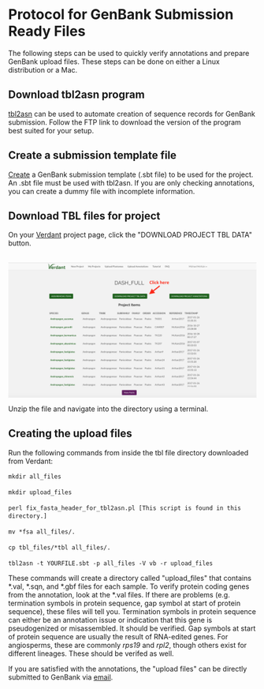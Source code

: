 # Protocol for GenBank Submission Ready Files

The following steps can be used to quickly verify annotations and prepare GenBank upload files. These steps can be done on either a Linux distribution or a Mac.

<h2>Download tbl2asn program</h2>

<a href="https://www.ncbi.nlm.nih.gov/genbank/tbl2asn2/">tbl2asn</a> can be used to automate creation of sequence records for GenBank submission. Follow the FTP link to download the version of the program best suited for your setup.

<h2>Create a submission template file</h2>

<a href="https://submit.ncbi.nlm.nih.gov/genbank/template/submission/">Create</a> a GenBank submission template (.sbt file) to be used for the project.  An .sbt file must be used with tbl2asn. If you are only checking annotations, you can create a dummy file with incomplete information. 

<h2>Download TBL files for project</h2>

On your <a href="http://verdant.iplantcollaborative.org/plastidDB/#home">Verdant</a> project page, click the "DOWNLOAD PROJECT TBL DATA" button.  

<br>

<img src="https://github.com/mrmckain/Verdant_Utilities/blob/master/GenBank_Submission/images/Verdant_TBL.png" width="1024" alt="verdant_tbl" align="middle">

<br>

Unzip the file and navigate into the directory using a terminal.

<h2>Creating the upload files</h2>

Run the following commands from inside the tbl file directory downloaded from Verdant:

	mkdir all_files
	
	mkdir upload_files

	perl fix_fasta_header_for_tbl2asn.pl [This script is found in this directory.]

	mv *fsa all_files/.

	cp tbl_files/*tbl all_files/.

	tbl2asn -t YOURFILE.sbt -p all_files -V vb -r upload_files

These commands will create a directory called "upload_files" that contains *.val, *.sqn, and *.gbf files for each sample.  To verify protein coding genes from the annotation, look at the *.val files.  If there are problems (e.g. termination symbols in protein sequence, gap symbol at start of protein sequence), these files will tell you.  Termination symbols in protein sequence can either be an annotation issue or indication that this gene is pseudogenized or misassembled. It should be verified. Gap symbols at start of protein sequence are usually the result of RNA-edited genes.  For angiosperms, these are commonly <i>rps19</i> and <i>rpl2</i>, though others exist for different lineages. These should be verifed as well.

If you are satisfied with the annotations, the "upload files" can be directly submitted to GenBank via <a href="gb-sub@ncbi.nlm.nih.gov">email</a>.



